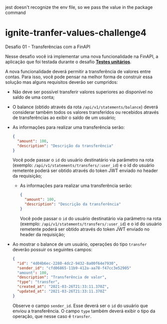 jest doesn't recognize the env file, so we pass the value in the package command

# ignite-tranfer-values-challenge4

Desafio 01 - Transferências com a FinAPI

Nesse desafio você irá implementar uma nova funcionalidade na FinAPI, a aplicação que foi testada durante o desafio **[Testes unitários](https://www.notion.so/Desafio-01-Testes-unit-rios-0321db2af07e4b48a85a1e4e360fcd11)**.

A nova funcionalidade deverá permitir a transferência de valores entre contas. Para isso, você pode pensar na melhor forma de construir essa solução mas alguns requisitos deverão ser cumpridos:

- Não deve ser possível transferir valores superiores ao disponível no saldo de uma conta;
- O balance (obtido através da rota `/api/v1/statements/balance`) deverá considerar também todos os valores transferidos ou recebidos através de transferências ao exibir o saldo de um usuário;
- As informações para realizar uma transferência serão:

  ```json
  {
    "amount": 100,
    "description": "Descrição da transferência"
  }
  ```

  Você pode passar o `id` do usuário destinatário via parâmetro na rota (exemplo: `/api/v1/statements/transfers/:user_id`) e o id do usuário remetente poderá ser obtido através do token JWT enviado no header da requisição;

  - As informações para realizar uma transferência serão:

    ```json
    {
      "amount": 100,
      "description": "Descrição da transferência"
    }
    ```

    Você pode passar o `id` do usuário destinatário via parâmetro na rota (exemplo: `/api/v1/statements/transfers/:user_id`) e o id do usuário remetente poderá ser obtido através do token JWT enviado no header da requisição;

- Ao mostrar o balance de um usuário, operações do tipo `transfer` deverão possuir os seguintes campos:
  ```json
  {
    "id": "4d04b6ec-2280-4dc2-9432-8a00f64e7930",
  	"sender_id": "cfd06865-11b9-412a-aa78-f47cc3e52905"
    "amount": 100,
    "description": "Transferência de valor",
    "type": "transfer",
    "created_at": "2021-03-26T21:33:11.370Z",
    "updated_at": "2021-03-26T21:33:11.370Z"
  }
  ```
  Observe o campo `sender_id`. Esse deverá ser o `id` do usuário que enviou a transferência.
  O campo `type` também deverá exibir o tipo da operação, que nesse caso é `transfer`.
